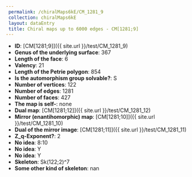 ```yaml
--- 
 permalink: /chiralMaps6kE/CM_1281_9 
 collection: chiralMaps6kE
 layout: dataEntry
 title: Chiral maps up to 6000 edges - CM[1281;9]
---
```


- **ID**: [CM[1281;9]]({{ site.url }}/test/CM_1281_9)
- **Genus of the underlying surface**: 367
- **Length of the face**: 6
- **Valency**: 21
- **Length of the Petrie polygon**: 854
- **Is the automorphism group solvable?**: S
- **Number of vertices**: 122
- **Number of edges**: 1281
- **Number of faces**: 427
- **The map is self-**: none
- **Dual map**: [CM[1281;12]]({{ site.url }}/test/CM_1281_12)
- **Mirror (enantihomorphic) map**: [CM[1281;10]]({{ site.url }}/test/CM_1281_10)
- **Dual of the mirror image**: [CM[1281;11]]({{ site.url }}/test/CM_1281_11)
- **Z_q-Exponent?**: 2
- **No idea**:  8:10
- **No idea**: Y
- **No idea**: Y
- **Skeleton**: Sk(122;2)^7
- **Some other kind of skeleton**: nan
